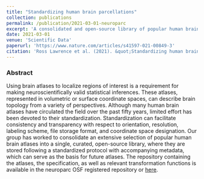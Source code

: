 ```yaml
---
title: "Standardizing human brain parcellations"
collection: publications
permalink: /publication/2021-03-01-neuroparc
excerpt: 'A consolidated and open-source library of popular human brain atlases, stored following a standardized protocol with accompanying metadata.'
date: 2021-03-01
venue: 'Scientific Data'
paperurl: 'https://www.nature.com/articles/s41597-021-00849-3'
citation: 'Ross Lawrence et al. (2021). &quot;Standardizing human brain parcellations.&quot; <i>Scientific Data</i>. 9.'
---
```


### Abstract
Using brain atlases to localize regions of interest is a requirement for making neuroscientifically valid statistical inferences. These atlases, represented in volumetric or surface coordinate spaces, can describe brain topology from a variety of perspectives. Although many human brain atlases have circulated the field over the past fifty years, limited effort has been devoted to their standardization. Standardization can facilitate consistency and transparency with respect to orientation, resolution, labeling scheme, file storage format, and coordinate space designation. Our group has worked to consolidate an extensive selection of popular human brain atlases into a single, curated, open-source library, where they are stored following a standardized protocol with accompanying metadata, which can serve as the basis for future atlases. The repository containing the atlases, the specification, as well as relevant transformation functions is available in the neuroparc OSF registered repository or [here](https://github.com/neurodata/neuroparc).